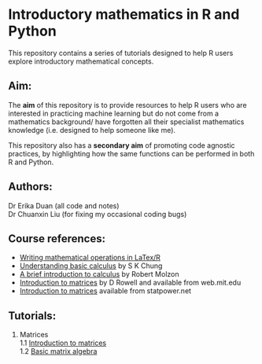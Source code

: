 # Introductory mathematics in R and Python  

This repository contains a series of tutorials designed to help R users explore introductory mathematical concepts.  

## Aim:  

The **aim** of this repository is to provide resources to help R users who are interested in practicing machine learning but do not come from a mathematics background/ have forgotten all their specialist mathematics knowledge (i.e. designed to help someone like me).  

This repository also has a **secondary aim** of promoting code agnostic practices, by highlighting how the same functions can be performed in both R and Python.  

## Authors:  
Dr Erika Duan (all code and notes)  
Dr Chuanxin Liu (for fixing my occasional coding bugs)  

## Course references:  

+ [Writing mathematical operations in LaTex/R](https://en.wikibooks.org/wiki/LaTeX/Mathematics#Fractions_and_Binomials)  
+ [Understanding basic calculus](www.math.nagoya-u.ac.jp/~richard/teaching/f2016/BasicCalculus.pdf) by S K Chung  
+ [A brief introduction to calculus](https://www.ms.uky.edu/~lee/amspcalc/calcmolzon.pdf) by Robert Molzon  
+ [Introduction to matrices](http://web.mit.edu/2.14/www/Handouts/Matrices.pdf) by D Rowell and available from web.mit.edu  
+ [Introduction to matrices](http://www.statpower.net/Content/312/Handout/Matrix.pdf) available from statpower.net   

## Tutorials:   

1. Matrices  
1.1 [Introduction to matrices](https://github.com/erikaduan/Introductory-maths-in-R-and-Python/blob/master/03_scripts/01_matrices_introduction.md)  
1.2 [Basic matrix algebra]()

